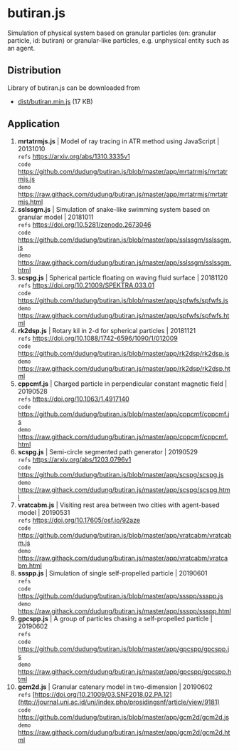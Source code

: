 # butiran.js
Simulation of physical system based on granular particles (en: granular particle, id: butiran) or granular-like particles, e.g. unphysical entity such as an agent.

## Distribution
Library of butiran.js can be downloaded from
* [dist/butiran.min.js](https://github.com/dudung/butiran.js/blob/master/dist/butiran.min.js) (17 KB)

## Application
01. **mrtatrmjs.js** | Model of ray tracing in ATR method using JavaScript | 20131010<br>
    `refs` https://arxiv.org/abs/1310.3335v1<br>
    `code` https://github.com/dudung/butiran.js/blob/master/app/mrtatrmjs/mrtatrmjs.js<br>
   `demo` https://raw.githack.com/dudung/butiran.js/master/app/mrtatrmjs/mrtatrmjs.html
02. **sslssgm.js** | Simulation of snake-like swimming system based on granular model | 20181011<br>
    `refs` https://doi.org/10.5281/zenodo.2673046<br>
    `code` https://github.com/dudung/butiran.js/blob/master/app/sslssgm/sslssgm.js<br>
    `demo` https://raw.githack.com/dudung/butiran.js/master/app/sslssgm/sslssgm.html
03. **scspg.js** | Spherical particle floating on waving fluid surface | 20181120<br>
    `refs` https://doi.org/10.21009/SPEKTRA.033.01<br>
    `code` https://github.com/dudung/butiran.js/blob/master/app/spfwfs/spfwfs.js<br>
    `demo` https://raw.githack.com/dudung/butiran.js/master/app/spfwfs/spfwfs.html
04. **rk2dsp.js** | Rotary kil in 2-d for spherical particles | 20181121<br>
    `refs` https://doi.org/10.1088/1742-6596/1090/1/012009<br>
    `code` https://github.com/dudung/butiran.js/blob/master/app/rk2dsp/rk2dsp.js<br>
    `demo` https://raw.githack.com/dudung/butiran.js/master/app/rk2dsp/rk2dsp.html
05. **cppcmf.js** | Charged particle in perpendicular constant magnetic field | 20190528<br>
   `refs` https://doi.org/10.1063/1.4917140<br>
   `code` https://github.com/dudung/butiran.js/blob/master/app/cppcmf/cppcmf.js<br>
   `demo` https://raw.githack.com/dudung/butiran.js/master/app/cppcmf/cppcmf.html
06. **scspg.js** | Semi-circle segmented path generator | 20190529<br>
    `refs` https://arxiv.org/abs/1203.0796v1<br>
    `code` https://github.com/dudung/butiran.js/blob/master/app/scspg/scspg.js<br>
    `demo` https://raw.githack.com/dudung/butiran.js/master/app/scspg/scspg.html
07. **vratcabm.js** | Visiting rest area between two cities with agent-based model | 20190531<br>
    `refs` https://doi.org/10.17605/osf.io/92aze<br>
    `code` https://github.com/dudung/butiran.js/blob/master/app/vratcabm/vratcabm.js<br>
    `demo` https://raw.githack.com/dudung/butiran.js/master/app/vratcabm/vratcabm.html
08. **ssspp.js** | Simulation of single self-propelled particle | 20190601<br>
    `refs` <br>
    `code` https://github.com/dudung/butiran.js/blob/master/app/ssspp/ssspp.js<br>
    `demo` https://raw.githack.com/dudung/butiran.js/master/app/ssspp/ssspp.html
09. **gpcspp.js** | A group of particles chasing a self-propelled particle | 20190602<br>
    `refs` <br>
    `code` https://github.com/dudung/butiran.js/blob/master/app/gpcspp/gpcspp.js<br>
    `demo` https://raw.githack.com/dudung/butiran.js/master/app/gpcspp/gpcspp.html
10. **gcm2d.js** | Granular catenary model in two-dimension | 20190602<br>
    `refs` [https://doi.org/10.21009/03.SNF2018.02.PA.12](http://journal.unj.ac.id/unj/index.php/prosidingsnf/article/view/9181)<br>
    `code` https://github.com/dudung/butiran.js/blob/master/app/gcm2d/gcm2d.js<br>
    `demo` https://raw.githack.com/dudung/butiran.js/master/app/gcm2d/gcm2d.html
